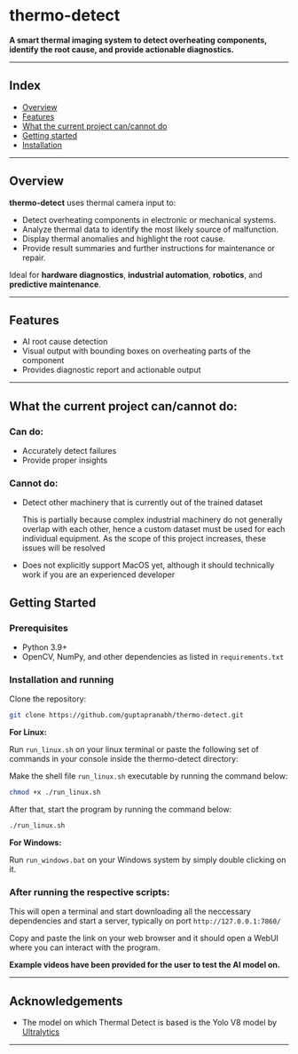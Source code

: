 # thermo-detect

**A smart thermal imaging system to detect overheating components, identify the root cause, and provide actionable diagnostics.**

---

## Index

- [Overview](https://github.com/guptapranabh/thermo-detect?tab=readme-ov-file#overview)
- [Features](https://github.com/guptapranabh/thermo-detect?tab=readme-ov-file#features)
- [What the current project can/cannot do](https://github.com/guptapranabh/thermo-detect?tab=readme-ov-file#what-the-current-project-cancannot-do)
- [Getting started](https://github.com/guptapranabh/thermo-detect?tab=readme-ov-file#getting-started)
- [Installation](https://github.com/guptapranabh/thermo-detect?tab=readme-ov-file#installation-and-running)

---
## Overview

**thermo-detect** uses thermal camera input to:
- Detect overheating components in electronic or mechanical systems.
- Analyze thermal data to identify the most likely source of malfunction.
- Display thermal anomalies and highlight the root cause.
- Provide result summaries and further instructions for maintenance or repair.

Ideal for **hardware diagnostics**, **industrial automation**, **robotics**, and **predictive maintenance**.

---

## Features

- AI root cause detection
- Visual output with bounding boxes on overheating parts of the component
- Provides diagnostic report and actionable output

---

## What the current project can/cannot do:


### Can do:

- Accurately detect failures 
- Provide proper insights

### Cannot do:

- Detect other machinery that is currently out of the trained dataset

  This is partially because complex industrial machinery do not generally overlap with each other,
  hence a custom dataset must be used for each individual equipment.
  As the scope of this project increases, these issues will be resolved

- Does not explicitly support MacOS yet, although it should technically work if you are an experienced developer

## Getting Started

### Prerequisites
- Python 3.9+
- OpenCV, NumPy, and other dependencies as listed in `requirements.txt`


### Installation and running

Clone the repository:
```bash
git clone https://github.com/guptapranabh/thermo-detect.git
```

**For Linux:**

Run `run_linux.sh` on your linux terminal or paste the following set of commands in your console inside the thermo-detect directory:

Make the shell file `run_linux.sh` executable by running the command below:
```bash
chmod +x ./run_linux.sh
```

After that, start the program by running the command below:
```bash
./run_linux.sh
```

**For Windows:**

Run `run_windows.bat` on your Windows system by simply double clicking on it.



### After running the respective scripts:

  
This will open a terminal and start downloading all the neccessary dependencies and start a server, typically on port `http://127.0.0.1:7860/`

Copy and paste the link on your web browser and it should open a WebUI where you can interact with the program.



**Example videos have been provided for the user to test the AI model on.**


---

## Acknowledgements

- The model on which Thermal Detect is based is the Yolo V8 model by [Ultralytics](https://github.com/ultralytics/ultralytics)

---
